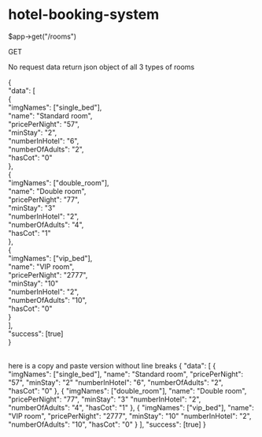 # hotel-booking-system
$app->get("/rooms")

GET

No request data
return json object of all 3 types of rooms 


{<br>
  "data": [<br>
    {<br>
      "imgNames": ["single_bed"],<br>
      "name": "Standard room",<br>
      "pricePerNight": "57",<br>
      "minStay": "2",<br>
      "numberInHotel": "6",<br>
      "numberOfAdults": "2",<br>
      "hasCot": "0"<br>
    },<br>
    {<br>
      "imgNames": ["double_room"],<br>
      "name": "Double room",<br>
      "pricePerNight": "77",<br>
      "minStay": "3"<br>
      "numberInHotel": "2",<br>
      "numberOfAdults": "4",<br>
      "hasCot": "1"<br>
    },<br>
    {<br>
      "imgNames": ["vip_bed"],<br>
      "name": "VIP room",<br>
      "pricePerNight": "2777",<br>
      "minStay": "10"<br>
      "numberInHotel": "2",<br>
      "numberOfAdults": "10",<br>
      "hasCot": "0"<br>
    }<br>
  ],<br>
  "success": [true]<br>
}<br>
<br>

here is a copy and paste version without line breaks
{
  "data": [
    {
      "imgNames": ["single_bed"],
      "name": "Standard room",
      "pricePerNight": "57",
      "minStay": "2"
      "numberInHotel": "6",
      "numberOfAdults": "2",
      "hasCot": "0"
    },
    {
      "imgNames": ["double_room"],
      "name": "Double room",
      "pricePerNight": "77",
      "minStay": "3"
      "numberInHotel": "2",
      "numberOfAdults": "4",
      "hasCot": "1"
    },
    {
      "imgNames": ["vip_bed"],
      "name": "VIP room",
      "pricePerNight": "2777",
      "minStay": "10"
      "numberInHotel": "2",
      "numberOfAdults": "10",
      "hasCot": "0"
    }
  ],
  "success": [true]
}
